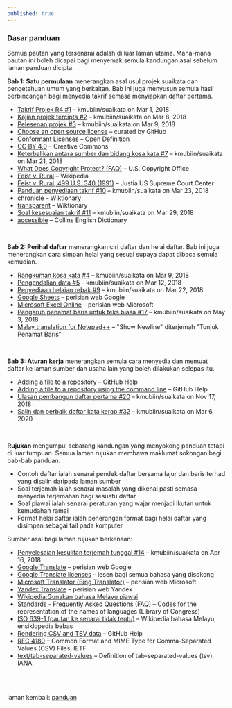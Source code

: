 ```yaml
---
published: true
---
```


### Dasar panduan

Semua pautan yang tersenarai adalah di luar laman utama.
Mana-mana pautan ini boleh dicapai bagi menyemak semula
kandungan asal sebelum laman panduan dicipta.

**Bab 1: Satu permulaan** menerangkan asal usul projek
suaikata dan pengetahuan umum yang berkaitan. Bab ini juga
menyusun semula hasil perbincangan bagi menyedia takrif
semasa menyiapkan daftar pertama.

- [Takrif Projek R4 #1][#1]
  &ndash; kmubiin/suaikata on Mar 1, 2018
- [Kajian projek tercipta #2][#2]
  &ndash; kmubiin/suaikata on Mar 8, 2018
- [Pelesenan projek #3][#3]
  &ndash; kmubiin/suaikata on Mar 9, 2018
- [Choose an open source license][14a]
  &ndash; curated by GitHub
- [Conformant Licenses][14b]
  &ndash; Open Definition
- [CC BY 4.0][14c]
  &ndash; Creative Commons
- [Keterbalikan antara sumber dan bidang kosa kata #7][#7]
  &ndash; kmubiin/suaikata on Mar 21, 2018
- [What Does Copyright Protect? (FAQ)][13a]
  &ndash; U.S. Copyright Office
- [Feist v. Rural][13b]
  &ndash; Wikipedia
- [Feist v. Rural, 499 U.S. 340 (1991)][13c]
  &ndash; Justia US Supreme Court Center
- [Panduan penyediaan takrif #10][#10]
  &ndash; kmubiin/suaikata on Mar 23, 2018
- [chronicle][15a]
  &ndash; Wiktionary
- [transparent][15b]
  &ndash; Wiktionary
- [Soal kesesuaian takrif #11][#11]
  &ndash; kmubiin/suaikata on Mar 29, 2018
- [accessible][16a]
  &ndash; Collins English Dictionary

&nbsp;  

  [#1]: https://github.com/kmubiin/suaikata/issues/1
  [#2]: https://github.com/kmubiin/suaikata/issues/2
  [#3]: https://github.com/kmubiin/suaikata/issues/3
  [#7]: https://github.com/kmubiin/suaikata/issues/7
  [#10]: https://github.com/kmubiin/suaikata/issues/10
  [#11]: https://github.com/kmubiin/suaikata/issues/11
  [13a]: https://www.copyright.gov/help/faq/faq-protect.html
  [13b]: https://en.wikipedia.org/wiki/Feist_v._Rural
  [13c]: https://supreme.justia.com/cases/federal/us/499/340/
  [14a]: https://choosealicense.com/
  [14b]: https://opendefinition.org/licenses/
  [14c]: https://creativecommons.org/licenses/by/4.0/
  [15a]: https://en.wiktionary.org/wiki/chronicle
  [15b]: https://en.wiktionary.org/wiki/transparent
  [16a]: https://www.collinsdictionary.com/dictionary/english/accessible

**Bab 2: Perihal daftar** menerangkan ciri daftar dan helai
daftar. Bab ini juga menerangkan cara simpan helai yang
sesuai supaya dapat dibaca semula kemudian.

- [Rangkuman kosa kata #4][#4]
  &ndash; kmubiin/suaikata on Mar 9, 2018
- [Pengendalian data #5][#5]
  &ndash; kmubiin/suaikata on Mar 12, 2018
- [Penyediaan helaian rebak #9][#9]
  &ndash; kmubiin/suaikata on Mar 22, 2018
- [Google Sheets][23a]
  &ndash; perisian web Google
- [Microsoft Excel Online][23b]
  &ndash; perisian web Microsoft
- [Pengaruh penamat baris untuk teks biasa #17][#17]
  &ndash; kmubiin/suaikata on May 3, 2018
- [Malay translation for Notepad++][25a]
  &ndash; "Show Newline" diterjemah "Tunjuk Penamat Baris"

&nbsp;  

  [#4]: https://github.com/kmubiin/suaikata/issues/4
  [#5]: https://github.com/kmubiin/suaikata/issues/5
  [#9]: https://github.com/kmubiin/suaikata/issues/9
  [#17]: https://github.com/kmubiin/suaikata/issues/17
  [23a]: https://docs.google.com/spreadsheets/
  [23b]: https://office.live.com/start/Excel.aspx
  [25a]: https://github.com/notepad-plus-plus/notepad-plus-plus/blob/master/PowerEditor/installer/nativeLang/malay.xml

**Bab 3: Aturan kerja** menerangkan semula cara menyedia dan
memuat daftar ke laman sumber dan usaha lain yang boleh
dilakukan selepas itu.

- [Adding a file to a repository][32a]
  &ndash; GitHub Help
- [Adding a file to a repository using the command line][32b]
  &ndash; GitHub Help
- [Ulasan pembangun daftar pertama #20][#20]
  &ndash; kmubiin/suaikata on Nov 17, 2018
- [Salin dan perbaik daftar kata kerap #32][#32]
  &ndash; kmubiin/suaikata on Mar 6, 2020

&nbsp;  

  [32a]: https://docs.github.com/en/github/managing-files-in-a-repository/adding-a-file-to-a-repository
  [32b]: https://docs.github.com/en/github/managing-files-in-a-repository/adding-a-file-to-a-repository-using-the-command-line
  [#20]: https://github.com/kmubiin/suaikata/issues/20
  [#32]: https://github.com/kmubiin/suaikata/issues/32

**Rujukan** mengumpul sebarang kandungan yang menyokong
panduan tetapi di luar tumpuan. Semua laman rujukan membawa
maklumat sokongan bagi bab-bab panduan.

- Contoh daftar ialah senarai pendek daftar bersama lajur
dan baris terhad yang disalin daripada laman sumber
- Soal terjemah ialah senarai masalah yang dikenal pasti
semasa menyedia terjemahan bagi sesuatu daftar
- Soal piawai ialah senarai peraturan yang wajar menjadi
ikutan untuk kemudahan ramai
- Format helai daftar ialah penerangan format bagi helai
daftar yang disimpan sebagai fail pada komputer

Sumber asal bagi laman rujukan berkenaan:

- [Penyelesaian kesulitan terjemah tunggal #14][#14]
  &ndash; kmubiin/suaikata on Apr 16, 2018
- [Google Translate][rt1]
  &ndash; perisian web Google
- [Google Translate licenses][rt2]
  &ndash; lesen bagi semua bahasa yang disokong
- [Microsoft Translator (Bing Translator)][rt3]
  &ndash; perisian web Microsoft
- [Yandex.Translate][rt4]
  &ndash; perisian web Yandex
- [Wikipedia:Gunakan bahasa Melayu piawai][rp1]
- [Standards - Frequently Asked Questions (FAQ)][rp2]
  &ndash; Codes for the representation of the names of
  languages (Library of Congress)
- [ISO 639-1 (pautan ke senarai tidak tentu)][rp3]
  &ndash; Wikipedia bahasa Melayu, ensiklopedia bebas
- [Rendering CSV and TSV data][rf1]
  &ndash; GitHub Help
- [RFC 4180][rf2]
  &ndash; Common Format and MIME Type for Comma-Separated
  Values (CSV) Files, IETF
- [text/tab-separated-values][rf3]
  &ndash; Definition of tab-separated-values (tsv), IANA

&nbsp;  

  [#14]: https://github.com/kmubiin/suaikata/issues/14
  [rt1]: https://translate.google.com
  [rt2]: https://translate.google.com/intl/en/about/license/
  [rt3]: https://www.bing.com/translator/
  [rt4]: https://translate.yandex.com/
  [rp1]: https://ms.wikipedia.org/wiki/Wikipedia:Gunakan_bahasa_Melayu_piawai
  [rp2]: https://www.loc.gov/standards/iso639-2/faq.html
  [rp3]: https://ms.wikipedia.org/wiki/ISO_639-1
  [rf1]: https://help.github.com/articles/rendering-csv-and-tsv-data/
  [rf2]: https://tools.ietf.org/html/rfc4180
  [rf3]: https://www.iana.org/assignments/media-types/text/tab-separated-values

&nbsp;  
laman kembali: [panduan][0]

  [0]: index.md
